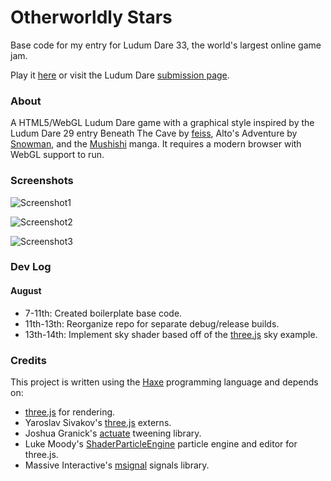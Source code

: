 # Otherworldly Stars

Base code for my entry for Ludum Dare 33, the world's largest online game jam.

Play it [here](TODO) or visit the Ludum Dare [submission page](TODO).

### About

A HTML5/WebGL Ludum Dare game with a graphical style inspired by the Ludum Dare 29 entry Beneath The Cave by [feiss](http://ludumdare.com/compo/author/feiss/), Alto's Adventure by [Snowman](https://itunes.apple.com/gb/app/altos-adventure/id950812012), and the [Mushishi](https://en.wikipedia.org/wiki/Mushishi) manga. It requires a modern browser with WebGL support to run.

### Screenshots

![Screenshot1](https://github.com/Tw1ddle/ludum-dare-33/blob/master/screenshots/screenshot1.png?raw=true "Screenshot 1")

![Screenshot2](https://github.com/Tw1ddle/ludum-dare-33/blob/master/screenshots/screenshot2.png?raw=true "Screenshot 2")

![Screenshot3](https://github.com/Tw1ddle/ludum-dare-33/blob/master/screenshots/screenshot3.png?raw=true "Screenshot 3")

### Dev Log

#### August ####
* 7-11th: Created boilerplate base code.
* 11th-13th: Reorganize repo for separate debug/release builds.
* 13th-14th: Implement sky shader based off of the [three.js](http://threejs.org/examples/#webgl_shaders_sky) sky example.

### Credits

This project is written using the [Haxe](http://haxe.org/) programming language and depends on:

* [three.js](https://github.com/mrdoob/three.js) for rendering.
* Yaroslav Sivakov's [three.js](http://lib.haxe.org/u/yar3333/) externs.
* Joshua Granick's [actuate](http://lib.haxe.org/p/actuate) tweening library.
* Luke Moody's [ShaderParticleEngine](https://github.com/squarefeet/ShaderParticleEngine) particle engine and editor for three.js.
* Massive Interactive's [msignal](http://lib.haxe.org/p/msignal/) signals library.
